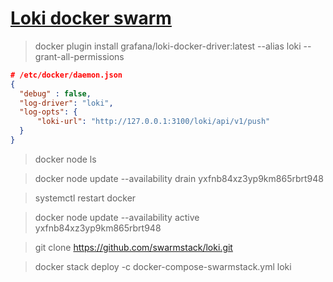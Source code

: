 # [Loki docker swarm](https://github.com/swarmstack/loki)

> docker plugin install grafana/loki-docker-driver:latest --alias loki --grant-all-permissions

```json
# /etc/docker/daemon.json
{
  "debug" : false,
  "log-driver": "loki",
  "log-opts": {
      "loki-url": "http://127.0.0.1:3100/loki/api/v1/push"
  }
}
```

> docker node ls

> docker node update --availability drain yxfnb84xz3yp9km865rbrt948 

> systemctl restart docker

> docker node update --availability active yxfnb84xz3yp9km865rbrt948

> git clone https://github.com/swarmstack/loki.git

> docker stack deploy -c docker-compose-swarmstack.yml loki